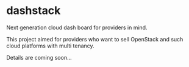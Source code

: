 # dashstack
Next generation cloud dash board for providers in mind.

This project aimed for providers who want to sell OpenStack and such cloud platforms
with multi tenancy.

Details are coming soon...
